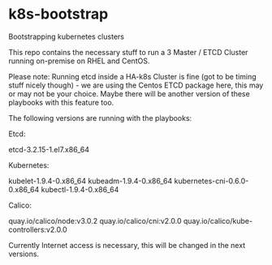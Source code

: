 # k8s-bootstrap
Bootstrapping kubernetes clusters

This repo contains the necessary stuff to run a 3 Master / ETCD Cluster running 
on-premise on RHEL and CentOS.

Please note: Running etcd inside a HA-k8s Cluster is fine (got to be timing stuff nicely though) - we are using the Centos ETCD package here, this may or may not be your choice.
Maybe there will be another version of these playbooks with this feature too.

The following versions are running with the playbooks:

Etcd:

etcd-3.2.15-1.el7.x86_64

Kubernetes:

kubelet-1.9.4-0.x86_64
kubeadm-1.9.4-0.x86_64
kubernetes-cni-0.6.0-0.x86_64
kubectl-1.9.4-0.x86_64

Calico:

quay.io/calico/node:v3.0.2
quay.io/calico/cni:v2.0.0
quay.io/calico/kube-controllers:v2.0.0

Currently Internet access is necessary, this will be changed in the next versions.


